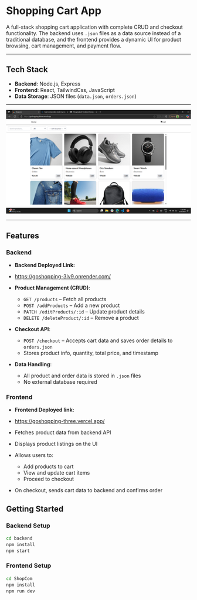 # Shopping Cart App

A full-stack shopping cart application with complete CRUD and checkout functionality. The backend uses `.json` files as a data source instead of a traditional database, and the frontend provides a dynamic UI for product browsing, cart management, and payment flow.

---

## Tech Stack

- **Backend**: Node.js, Express
- **Frontend**: React, TailwindCss, JavaScript
- **Data Storage**: JSON files (`data.json`, `orders.json`)

---

[![Watch the demo](<https://github.com/girijakangutkar/ShoppingCart-Frontend-/blob/master/src/assets/Video/Screenshot%20(1448).png>)](https://github.com/girijakangutkar/ShoppingCart-Frontend-/blob/master/src/assets/Video/video1287993858.mp4)

---

## Features

### Backend

- **Backend Deployed Link:**
- https://goshopping-3lv9.onrender.com/

- **Product Management (CRUD)**:

  - `GET /products` – Fetch all products
  - `POST /addProducts` – Add a new product
  - `PATCH /editProducts/:id` – Update product details
  - `DELETE /deleteProduct/:id` – Remove a product

- **Checkout API**:

  - `POST /checkout` – Accepts cart data and saves order details to `orders.json`
  - Stores product info, quantity, total price, and timestamp

- **Data Handling**:
  - All product and order data is stored in `.json` files
  - No external database required

### Frontend

- **Frontend Deployed link:**
- https://goshopping-three.vercel.app/

- Fetches product data from backend API
- Displays product listings on the UI
- Allows users to:
  - Add products to cart
  - View and update cart items
  - Proceed to checkout
- On checkout, sends cart data to backend and confirms order

## Getting Started

### Backend Setup

```bash
cd backend
npm install
npm start
```

### Frontend Setup

```bash
cd ShopCom
npm install
npm run dev
```
